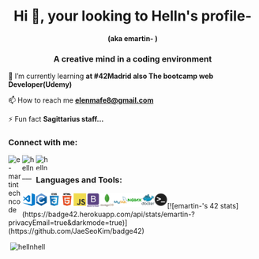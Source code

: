 
<h1 align="center">Hi 👋, your looking to Helln's profile-</h1>
<h4 align="center">(aka emartin- )</h4>
<h3 align="center">A creative mind in a coding environment</h3>


🌱 I’m currently learning **at #42Madrid also The bootcamp web Developer(Udemy)**

📫 How to reach me **elenmafe8@gmail.com**

⚡ Fun fact **Sagittarius staff...**

<h3 align="left">Connect with me:</h3>
<p align="left">
<a href="https://linkedin.com/in/e-martintechncode" target="blank"><img align="left" src="https://cdn.jsdelivr.net/npm/simple-icons@3.0.1/icons/linkedin.svg" alt="e-martintechncode" width="28px" /></a>
<a href="https://instagram.com/helln___" target="blank"><img align="left" src="https://cdn.jsdelivr.net/npm/simple-icons@3.0.1/icons/instagram.svg" alt="helln___"  width="28px" /></a>
 <a href="https://github.com/hellnhell" target="blank"><img align="left" src="https://cdn.jsdelivr.net/npm/simple-icons@3.0.1/icons/github.svg" alt="helln___" height="30" width="28" /></a>
</p>
<br>
<h3 align="left">Languages and Tools:</h3>
<p align="left"> <a href="https://code.visualstudio.com/" target="_blank"> <img align="left" src="https://raw.githubusercontent.com/github/explore/80688e429a7d4ef2fca1e82350fe8e3517d3494d/topics/visual-studio-code/visual-studio-code.png" alt="visual" width="26px"/> </a>
<a href="https://www.cprogramming.com/" target="_blank"> <img align="left" src="https://raw.githubusercontent.com/devicons/devicon/master/icons/c/c-original.svg" alt="c" width="26px" /> </a>
<a href="https://developer.mozilla.org/es/docs/Web/CSS" target="_blank"> <img align="left" src="https://raw.githubusercontent.com/devicons/devicon/master/icons/css3/css3-original-wordmark.svg" alt="css3" width="26px"/> </a>
<a href="https://developer.mozilla.org/en-US/docs/Web/HTML" target="_blank"> <img align="left" src="https://raw.githubusercontent.com/devicons/devicon/master/icons/html5/html5-original-wordmark.svg" alt="html5" width="26px"/> </a>
<a href="https://developer.mozilla.org/en-US/docs/Web/JavaScript" target="_blank"> <img align="left" src="https://raw.githubusercontent.com/devicons/devicon/master/icons/javascript/javascript-original.svg" alt="javascript" width="26px"/> </a>
<a href="https://getbootstrap.com" target="_blank"> <img align="left" src="https://raw.githubusercontent.com/devicons/devicon/master/icons/bootstrap/bootstrap-plain-wordmark.svg" alt="bootstrap" width="28px"/> </a>
<a href="https://www.mongodb.com/" target="_blank"> <img align="left" src="https://raw.githubusercontent.com/devicons/devicon/master/icons/mongodb/mongodb-original-wordmark.svg" alt="mongodb" width="28px"/> </a>
<a href="https://www.mysql.com/" target="_blank"> <img align="left" src="https://raw.githubusercontent.com/devicons/devicon/master/icons/mysql/mysql-original-wordmark.svg" alt="mysql" width="28px"/> </a>
<a href="https://www.nginx.com" target="_blank"> <img align="left" src="https://raw.githubusercontent.com/devicons/devicon/master/icons/nginx/nginx-original.svg" alt="nginx" width="28px"/>
<a href="https://www.docker.com/" target="_blank"> <img align="left" src="https://raw.githubusercontent.com/devicons/devicon/master/icons/docker/docker-original-wordmark.svg" alt="docker" width="26px"/> </a>
</a><a href="https://www.unix.com/" target="_blank"> <img align="left" src="https://raw.githubusercontent.com/github/explore/80688e429a7d4ef2fca1e82350fe8e3517d3494d/topics/terminal/terminal.png" alt="terminal" width="26px"/> </a>
</p>
<br/>
[![emartin-'s 42 stats](https://badge42.herokuapp.com/api/stats/emartin-?privacyEmail=true&darkmode=true)](https://github.com/JaeSeoKim/badge42)
<br/>
<p>&nbsp;<img align="center" src="https://github-readme-stats.vercel.app/api?username=hellnhell&show_icons=true&locale=en&theme=blue-green" alt="hellnhell" /></p>





